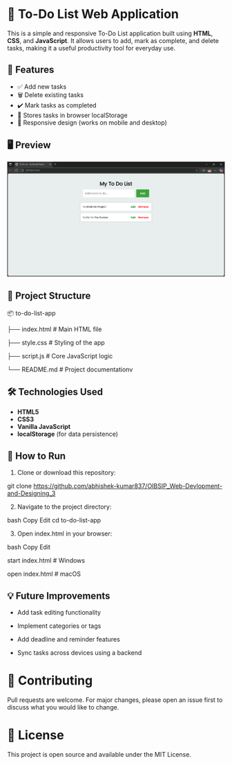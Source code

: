 # 📝 To-Do List Web Application

This is a simple and responsive To-Do List application built using **HTML**, **CSS**, and **JavaScript**. It allows users to add, mark as complete, and delete tasks, making it a useful productivity tool for everyday use.

## 🚀 Features

- ✅ Add new tasks
- 🗑️ Delete existing tasks
- ✔️ Mark tasks as completed
- 💾 Stores tasks in browser localStorage
- 📱 Responsive design (works on mobile and desktop)

## 🖥️ Preview

![App Screenshot](https://github.com/abhishek-kumar837/OIBSIP_Web-Devlopment-and-Designing_3/blob/main/TO%20Do%20List%20picture.png?raw=true)
## 📁 Project Structure

📦 to-do-list-app

├── index.html # Main HTML file

├── style.css # Styling of the app

├── script.js # Core JavaScript logic

└── README.md # Project documentationv


## 🛠️ Technologies Used

- **HTML5**
- **CSS3**
- **Vanilla JavaScript**
- **localStorage** (for data persistence)

## 📌 How to Run

1. Clone or download this repository:

 git clone https://github.com/abhishek-kumar837/OIBSIP_Web-Devlopment-and-Designing_3
   
2. Navigate to the project directory:

bash
Copy
Edit
cd to-do-list-app  


3. Open index.html in your browser:

bash
Copy
Edit

start index.html   # Windows

open index.html    # macOS  


## 💡 Future Improvements
- Add task editing functionality

- Implement categories or tags

- Add deadline and reminder features

- Sync tasks across devices using a backend

# 🤝 Contributing
Pull requests are welcome. For major changes, please open an issue first to discuss what you would like to change.

# 📄 License
This project is open source and available under the MIT License.


